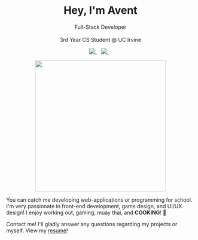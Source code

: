 <h1 align='center'>Hey, I'm Avent</h1>
<p align='center'>
  Full-Stack Developer
  <br></br>
  3rd Year CS Student @ UC Irvine
</p>

<p align='center'>
  <a href="https://www.linkedin.com/in/avent-chiu/">
    <img src="https://img.shields.io/badge/linkedin-%230077B5.svg?&style=for-the-badge&logo=linkedin&logoColor=white" />
  </a>&nbsp;&nbsp;
  <a href="https://siravent.github.io/">
    <img src="https://img.shields.io/badge/website-000000?style=for-the-badge&logo=About.me&logoColor=white" />        
  </a>&nbsp;&nbsp;
</p>

<p align='center'>
  <a href="#"><img src="https://github-readme-stats.vercel.app/api?username=alexandresanlim&show_icons=true&count_private=true&theme=dark" width="350"></a>
</p>

You can catch me developing web-applications or programming for school. I'm very passionate in front-end development, game design, and UI/UX design! I enjoy working out, gaming, muay thai, and **COOKING**! 🤤

Contact me! I'll gladly answer any questions regarding my projects or myself.
View my [resume](https://siravent.github.io/resume.pdf)!



<!--
**sirAvent/sirAvent** is a ✨ _special_ ✨ repository because its `README.md` (this file) appears on your GitHub profile.

Here are some ideas to get you started:

- 🔭 I’m currently working on ...
- 🌱 I’m currently learning ...
- 👯 I’m looking to collaborate on ...
- 🤔 I’m looking for help with ...
- 💬 Ask me about ...
- 📫 How to reach me: ...
- 😄 Pronouns: ...
- ⚡ Fun fact: ...
-->
